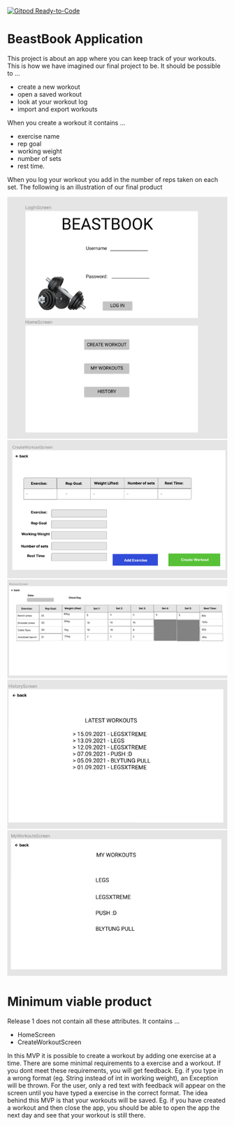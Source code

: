 [![Gitpod Ready-to-Code](https://img.shields.io/badge/Gitpod-Ready--to--Code-blue?logo=gitpod)](https://gitpod.stud.ntnu.no/#https://gitlab.stud.idi.ntnu.no/it1901/groups-2021/gr2132/gr2132)

# BeastBook Application
This project is about an app where you can keep track of your workouts.
This is how we have imagined our final project to be.
It should be possible to ...
- create a new workout
- open a saved workout
- look at your workout log 
- import and export workouts

When you create a workout it contains ...
- exercise name
- rep goal
- working weight
- number of sets
- rest time.

When you log your workout you add in the number of reps taken on each set. 
The following is an illustration of our final product

<img src="docs/release1/Login+homeScreen.png"></img>
<img src="docs/release1/Create_workout.png"></img>
<img src="docs/release1/Workout.png"></img>
<img src="docs/release1/History.png"></img>
<img src="docs/release1/MyWorkouts.png"></img>

# Minimum viable product
Release 1 does not contain all these attributes. It contains ...
- HomeScreen
- CreateWorkoutScreen

In this MVP it is possible to create a workout by adding one exercise at a time. There are some minimal requirements to a exercise and a workout. If you dont meet these requirements, you will get feedback. Eg. if you type in a wrong format (eg. String instead of int in working weight), an Exception will be thrown. For the user, only a red text with feedback will appear on the screen until you have typed a exercise in the correct format. 
The idea behind this MVP is that your workouts will be saved. Eg. if you have created a workout and then close the app, you should be able to open the app the next day and see that your workout is still there.
